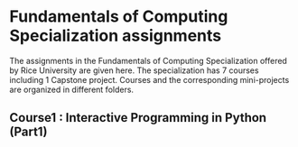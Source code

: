 # Fundamentals of Computing Specialization assignments
The assignments in the Fundamentals of Computing Specialization offered by Rice University are given here. The specialization has 7 courses including 1 Capstone project. Courses and the corresponding mini-projects are organized in different folders.

## Course1 : Interactive Programming in Python (Part1)
